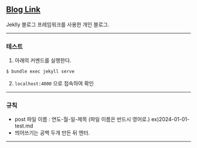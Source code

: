 ## [Blog Link](https://koreamarin.github.io/)

Jeklly 블로그 프레임워크를 사용한 개인 블로그.

------

### 테스트

1. 아래의 커멘드를 실행한다.
```bash
$ bundle exec jekyll serve
```

2. `localhost:4000` 으로 접속하여 확인

------
### 규칙
- post 파일 이름 : 연도-월-일-제목 (파일 이름은 반드시 영어로.) ex)2024-01-01-test.md
- 띄어쓰기는 공백 두개 만든 뒤 엔터.
---
